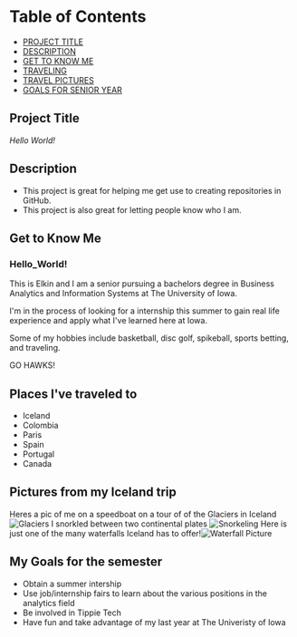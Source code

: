 # Table of Contents

- [PROJECT TITLE](#Project-Title)
- [DESCRIPTION](#Description)
- [GET TO KNOW ME](#Get-to-Know-me)
- [TRAVELING](#Favorite-places-visited)
- [TRAVEL PICTURES](#Travel-Pictures)
- [GOALS FOR SENIOR YEAR](#My-Goals)

## Project Title
*Hello World!* 

## Description
- This project is great for helping me get use to creating repositories in GitHub.
- This project is also great for letting people know who I am. 

## Get to Know Me
### Hello_World!

This is Elkin and I am a senior pursuing a bachelors degree in Business Analytics and Information Systems at The University of Iowa.

I'm in the process of looking for a internship this summer to gain real life experience and apply what I've learned here at Iowa. 

Some of my hobbies include basketball, disc golf, spikeball, sports betting, and traveling. 

GO HAWKS!

## Places I've traveled to

- Iceland
- Colombia 
- Paris
- Spain
- Portugal 
- Canada

## Pictures from my Iceland trip
Heres a pic of me on a speedboat on a tour of of the Glaciers in Iceland ![Glaciers](https://user-images.githubusercontent.com/90931535/134597681-22cdd2bd-6da8-4312-be20-c5c72519cae8.jpeg)
I snorkled between two continental plates ![Snorkeling](https://user-images.githubusercontent.com/90931535/134597695-fe621227-9bb0-4d56-936c-c6234142b354.png)
Here is just one of the many waterfalls Iceland has to offer!![Waterfall Picture](https://user-images.githubusercontent.com/90931535/134597707-fe6a5086-37b1-4c99-ab74-d9217ca641a3.jpeg)

## My Goals for the semester

- Obtain a summer intership
- Use job/internship fairs to learn about the various positions in the analytics field
- Be involved in Tippie Tech
- Have fun and take advantage of my last year at The Univeristy of Iowa









